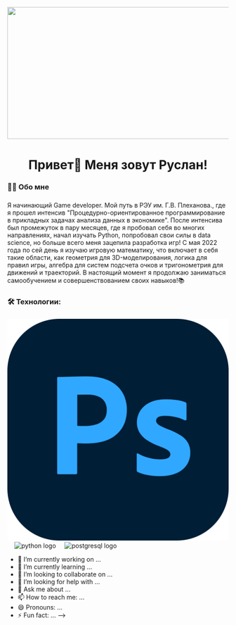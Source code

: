 <br clear="both">

<div align="center">
  <img height="300" width="600" src="https://media1.tenor.com/m/_EYOsX_1CUkAAAAC/pixel-night.gif"  />
</div>

###

<h1 align="center">Привет👋 Меня зовут Руслан!</h1>
<h3 align="left">👩‍💻  Обо мне</h3>

###

<p align="left">Я начинающий Game developer. Мой путь в РЭУ им. Г.В. Плеханова., где я прошел интенсив "Процедурно-ориентированное программирование в прикладных задачах анализа данных в экономике". После интенсива был промежуток в пару месяцев, где я пробовал себя во многих направлениях, начал изучать Python, попробовал свои силы в data science, но больше всего меня зацепила разработка игр! С мая 2022 года по сей день я изучаю игровую математику, что включает в себя такие области, как геометрия для 3D-моделирования, логика для правил игры, алгебра для систем подсчета очков и тригонометрия для движений и траекторий. В настоящий момент я продолжаю заниматься самообучением и совершенствованием своих навыков!📚 

<h3 align="left">🛠 Технологии:</h3>

###

<div align="left">
 
 
  <img src="https://github.com/tandpfun/skill-icons/raw/main/icons/Photoshop.svg" alt="Photoshop logo"  />
  <img width="12" />
  <img src="https://skillicons.dev/icons?i=py" height="40" alt="python logo"  />
  <img width="12" />
  <img src="https://skillicons.dev/icons?i=postgres" height="40" alt="postgresql logo"  />
</div>

- 🔭 I’m currently working on ...
- 🌱 I’m currently learning ...
- 👯 I’m looking to collaborate on ...
- 🤔 I’m looking for help with ...
- 💬 Ask me about ...
- 📫 How to reach me: ...
- 😄 Pronouns: ...
- ⚡ Fun fact: ...
-->
